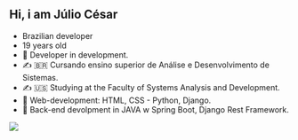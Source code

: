 ## Hi, i am Júlio César 
- Brazilian developer
- 19 years old
- 🔭 Developer in development.
- ✍ 🇧🇷  Cursando ensino superior de Análise e Desenvolvimento de Sistemas.
- ✍ 🇺🇸  Studying at the Faculty of Systems Analysis and Development.
- 📖 Web-development: HTML, CSS - Python, Django.
- 📖 Back-end devolpment in JAVA w Spring Boot, Django Rest Framework.
 
<a href="https://www.linkedin.com/in/j%C3%BAlio-ara%C3%BAjo-348316234?lipi=urn%3Ali%3Apage%3Ad_flagship3_profile_view_base_contact_details%3Bprs09DpoR2GFvbq8OO%2Btbg%3D%3D" target="_blank"><img src="https://img.shields.io/badge/LinkedIn-0077B5?style=for-the-badge&logo=linkedin&logoColor=white">


